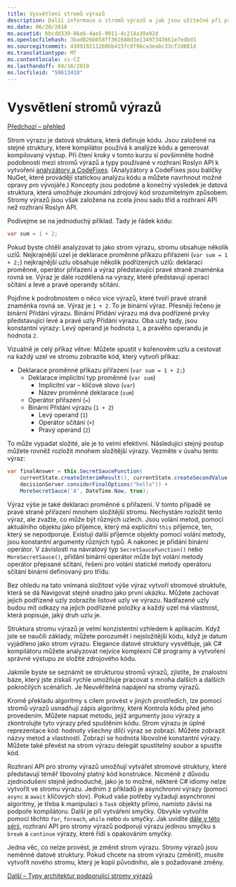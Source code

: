 ```yaml
---
title: Vysvětlení stromů výrazů
description: Další informace o stromů výrazů a jak jsou užitečné při překládání algoritmy pro externí spuštění a kontrolní kódu před jeho provedením.
ms.date: 06/20/2016
ms.assetid: bbcdd339-86eb-4ae5-9911-4c214a39a92d
ms.openlocfilehash: 3bad826bb58ff361688d3e13497343661e7edbd3
ms.sourcegitcommit: 438919211260bb415fc8f96ca3eabc33cf2d681d
ms.translationtype: MT
ms.contentlocale: cs-CZ
ms.lasthandoff: 04/16/2019
ms.locfileid: "59613418"
---
```

# <a name="expression-trees-explained"></a>Vysvětlení stromů výrazů

[Předchozí – přehled](expression-trees.md)

Strom výrazu je datová struktura, která definuje kódu. Jsou založené na stejné struktury, které kompilátor používá k analýze kódu a generovat kompilovaný výstup. Při čtení kroky v tomto kurzu si povšimněte hodně podobnosti mezi stromů výrazů a typy používané v rozhraní Roslyn API k vytvoření [analyzátory a CodeFixes](https://github.com/dotnet/roslyn-analyzers).
(Analyzátory a CodeFixes jsou balíčky NuGet, které provádějí statickou analýzu kódu a můžete navrhnout možné opravy pro vývojáře.) Koncepty jsou podobné a konečný výsledek je datová struktura, která umožňuje zkoumání zdrojový kód srozumitelným způsobem. Stromy výrazů jsou však založena na zcela jinou sadu tříd a rozhraní API než rozhraní Roslyn API.

Podívejme se na jednoduchý příklad.
Tady je řádek kódu:

```csharp
var sum = 1 + 2;
```

Pokud byste chtěli analyzovat to jako strom výrazu, stromu obsahuje několik uzlů.
Nejkrajnější uzel je deklarace proměnné příkazu přiřazení (`var sum = 1 + 2;`) nejkrajnější uzlu obsahuje několik podřízených uzlů: deklaraci proměnné, operátor přiřazení a výraz představující pravé straně znaménka rovná se. Výraz je dále rozdělená na výrazy, které představují operaci sčítání a levé a pravé operandy sčítání.

Pojďme k podrobnostem o něco více výrazů, které tvoří pravé straně znaménka rovná se.
Výraz je `1 + 2`. To je binární výraz. Přesněji řečeno je binární Přidání výrazu. Binární Přidání výrazu má dva podřízené prvky představující levé a pravé uzly Přidání výrazu. Oba uzly tady, jsou konstantní výrazy: Levý operand je hodnota `1`, a pravého operandu je hodnota `2`.

Vizuálně je celý příkaz větve: Můžete spustit v kořenovém uzlu a cestovat na každý uzel ve stromu zobrazíte kód, který vytvoří příkaz:

- Deklarace proměnné příkazu přiřazení (`var sum = 1 + 2;`)
  * Deklarace implicitní typ proměnné (`var sum`)
    - Implicitní var – klíčové slovo (`var`)
    - Název proměnné deklarace (`sum`)
  * Operátor přiřazení (`=`)
  * Binární Přidání výrazu (`1 + 2`)
    - Levý operand (`1`)
    - Operátor sčítání (`+`)
    - Pravý operand (`2`)

To může vypadat složité, ale je to velmi efektivní. Následující stejný postup můžete rovněž rozložit mnohem složitější výrazy. Vezměte v úvahu tento výraz:

```csharp
var finalAnswer = this.SecretSauceFunction(
    currentState.createInterimResult(), currentState.createSecondValue(1, 2),
    decisionServer.considerFinalOptions("hello")) +
    MoreSecretSauce('A', DateTime.Now, true);
```

Výraz výše je také deklaraci proměnné s přiřazení.
V tomto případě se pravé straně přiřazení mnohem složitější stromu.
Nechystám rozložit tento výraz, ale zvažte, co může být různých uzlech. Jsou volání metod, pomocí aktuálního objektu jako příjemce, který má explicitní `this` příjemce, ten, který se nepodporuje. Existují další příjemce objekty pomocí volání metody, jsou konstantní argumenty různých typů. A nakonec je přidání binární operátor. V závislosti na návratový typ `SecretSauceFunction()` nebo `MoreSecretSauce()`, přidání binární operátor může být volání metody operátor přepsané sčítání, řešení pro volání statické metody operátoru sčítání binární definovaný pro třídu.

Bez ohledu na tato vnímaná složitost výše výraz vytvoří stromové struktuře, která se dá Navigovat stejně snadno jako první ukázku. Můžete zachovat jejich podřízené uzly zobrazíte listové uzly ve výrazu. Nadřazené uzly budou mít odkazy na jejich podřízené položky a každý uzel má vlastnost, která popisuje, jaký druh uzlu je.

Struktura stromu výrazů je velmi konzistentní vzhledem k aplikacím. Když jste se naučili základy, můžete porozumět i nejsložitější kódu, když je datum vyjádřeno jako strom výrazu. Elegance datové struktury vysvětluje, jak C# kompilátoru můžete analyzovat nejvíce komplexní C# programy a vytvoření správné výstupu ze složité zdrojového kódu.

Jakmile byste se seznámit se strukturou stromů výrazů, zjistíte, že znalostní báze, který jste získali rychle umožňuje pracovat s mnoha dalších a dalších pokročilých scénářích. Je Neuvěřitelná napájení na stromy výrazů.

Kromě překladu algoritmy s cílem provést v jiných prostředích, lze pomocí stromů výrazů usnadňují zápis algoritmy, které Kontrola kódu před jeho provedením. Můžete napsat metodu, jejíž argumenty jsou výrazy a zkontrolujte tyto výrazy před spuštěním kódu. Strom výrazu je úplné reprezentace kód: hodnoty všechny dílčí výraz se zobrazí.
Můžete zobrazit názvy metod a vlastností. Zobrazí se hodnota libovolné konstantní výrazy.
Můžete také převést na strom výrazu delegát spustitelný soubor a spusťte kód.

Rozhraní API pro stromy výrazů umožňují vytvářet stromové struktury, které představují téměř libovolný platný kód konstrukce. Nicméně z důvodu zjednodušení stejně jednoduché, jako je to možné, některé C# idiomy nelze vytvořit ve stromu výrazu. Jedním z příkladů je asynchronní výrazy (pomocí `async` a `await` klíčových slov). Pokud vaše potřeby vyžadují asynchronní algoritmy, je třeba k manipulaci s `Task` objekty přímo, namísto závisí na podpoře kompilátoru. Další je při vytváření smyčky. Obvykle vytvoříte pomocí těchto `for`, `foreach`, `while` nebo `do` smyčky. Jak uvidíte [dále v této sérii](expression-trees-building.md), rozhraní API pro stromy výrazů podporují výrazu jedinou smyčku s `break` a `continue` výrazy, které řídí s opakováním smyčky.

Jedna věc, co nelze provést, je změnit strom výrazu.  Stromy výrazů jsou neměnné datové struktury. Pokud chcete na strom výrazu (změnit), musíte vytvořit nového stromu, který je kopií původního, ale s požadované změny.

[Další – Typy architektur podporující stromy výrazů](expression-classes.md)
